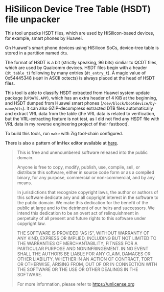 # HiSilicon Device Tree Table (HSDT) file unpacker

This tool unpacks HSDT files, which are used by HiSilicon-based devices, for example, smart phones by Huawei.

On Huawei's smart phone devices using HiSilicon SoCs, device-tree table is stored in a partition named `dts`.

The format of HSDT is a bit (strictly speaking, 96 bits) simliar to QCDT files, which are used by Qualcomm devices. HSDT files begin with a header (`dt_table_t`) following by many entries (`dt_entry_t`). A magic value of 0x54445348 (`HSDT` in ASCII octects) is always placed at the head of HSDT files.

This tool is able to classify HSDT extracted from Huawei system update package (`UPDATE.APP`), which has an extra header of 4 KiB at the beginning, and HSDT dumped from Huawei smart phones (`/dev/block/bootdevice/by-name/dts`). It can also GZIP-decompress extracted DTB files automatically and extract VRL data from the table (the VRL data is related to verification, but the VRL-extracting feature is not test, as I did not find any HSDT file with VRL data in my reverse engineering project of their fastboot).

To build this tools, run `make` with Zig tool-chain configured.

There is also a pattern of ImHex editor available at [here](https://github.com/WerWolv/ImHex-Patterns/pull/280).

> This is free and unencumbered software released into the public domain.
>
> Anyone is free to copy, modify, publish, use, compile, sell, or
> distribute this software, either in source code form or as a compiled
> binary, for any purpose, commercial or non-commercial, and by any
> means.
>
> In jurisdictions that recognize copyright laws, the author or authors
> of this software dedicate any and all copyright interest in the
> software to the public domain. We make this dedication for the benefit
> of the public at large and to the detriment of our heirs and
> successors. We intend this dedication to be an overt act of
> relinquishment in perpetuity of all present and future rights to this
> software under copyright law.
>
> THE SOFTWARE IS PROVIDED "AS IS", WITHOUT WARRANTY OF ANY KIND,
> EXPRESS OR IMPLIED, INCLUDING BUT NOT LIMITED TO THE WARRANTIES OF
> MERCHANTABILITY, FITNESS FOR A PARTICULAR PURPOSE AND NONINFRINGEMENT.
> IN NO EVENT SHALL THE AUTHORS BE LIABLE FOR ANY CLAIM, DAMAGES OR
> OTHER LIABILITY, WHETHER IN AN ACTION OF CONTRACT, TORT OR OTHERWISE,
> ARISING FROM, OUT OF OR IN CONNECTION WITH THE SOFTWARE OR THE USE OR
> OTHER DEALINGS IN THE SOFTWARE.
>
> For more information, please refer to <https://unlicense.org>